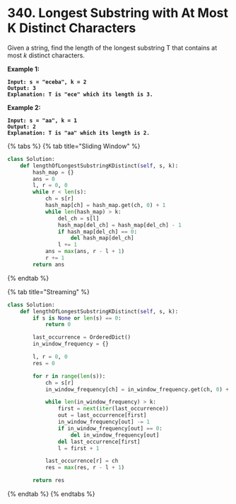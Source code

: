 # 340. Longest Substring with At Most K Distinct Characters

Given a string, find the length of the longest substring T that contains at most _k_ distinct characters.

**Example 1:**

<pre><code><strong>Input: s = "eceba", k = 2
</strong><strong>Output: 3
</strong><strong>Explanation: T is "ece" which its length is 3.
</strong></code></pre>

**Example 2:**

<pre><code><strong>Input: s = "aa", k = 1
</strong><strong>Output: 2
</strong><strong>Explanation: T is "aa" which its length is 2.
</strong></code></pre>

{% tabs %}
{% tab title="Sliding Window" %}
```python
class Solution:
    def lengthOfLongestSubstringKDistinct(self, s, k):
        hash_map = {}
        ans = 0
        l, r = 0, 0
        while r < len(s):
            ch = s[r]
            hash_map[ch] = hash_map.get(ch, 0) + 1
            while len(hash_map) > k:
                del_ch = s[l]
                hash_map[del_ch] = hash_map[del_ch] - 1
                if hash_map[del_ch] == 0:
                    del hash_map[del_ch]
                l += 1
            ans = max(ans, r - l + 1)
            r += 1
        return ans
```
{% endtab %}

{% tab title="Streaming" %}
```python
class Solution:
    def lengthOfLongestSubstringKDistinct(self, s, k):
        if s is None or len(s) == 0:
            return 0

        last_occurrence = OrderedDict()
        in_window_frequency = {}

        l, r = 0, 0
        res = 0

        for r in range(len(s)):
            ch = s[r]
            in_window_frequency[ch] = in_window_frequency.get(ch, 0) + 1

            while len(in_window_frequency) > k:
                first = next(iter(last_occurrence))
                out = last_occurrence[first]
                in_window_frequency[out] -= 1
                if in_window_frequency[out] == 0:
                    del in_window_frequency[out]
                del last_occurrence[first]
                l = first + 1

            last_occurrence[r] = ch
            res = max(res, r - l + 1)

        return res
```
{% endtab %}
{% endtabs %}
